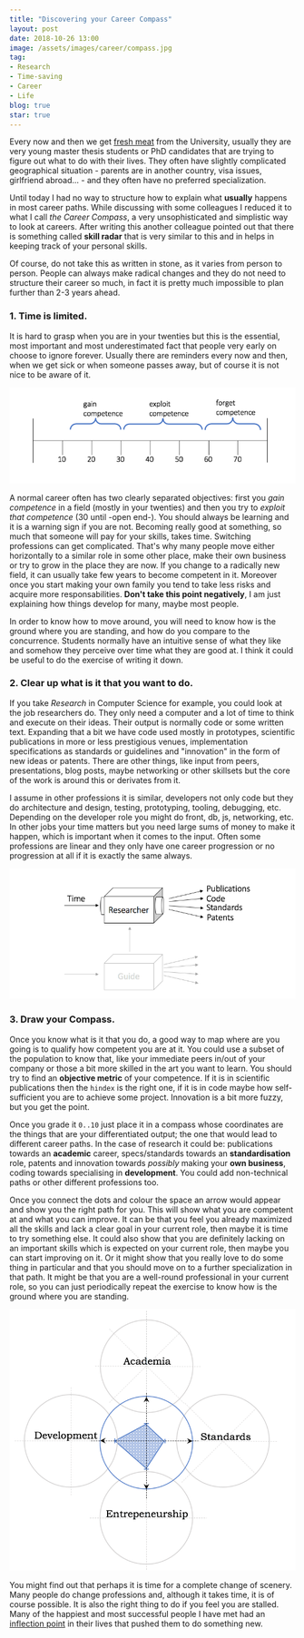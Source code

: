 ```yaml
---
title: "Discovering your Career Compass"
layout: post
date: 2018-10-26 13:00
image: /assets/images/career/compass.jpg
tag:
- Research
- Time-saving
- Career
- Life
blog: true
star: true
---
```


Every now and then we get [fresh meat](https://youtu.be/Jj90khPuWv8) from the University, usually they are very young master thesis students or PhD candidates that are trying to figure out what to do with their lives. They often have slightly complicated geographical situation - parents are in another country, visa issues, girlfriend abroad... - and they often have no preferred specialization.

Until today I had no way to structure how to explain what **usually** happens in most career paths. While discussing with some colleagues I reduced it to what I call *the Career Compass*, a very unsophisticated and simplistic way to look at careers. After writing this another colleague pointed out that there is something called **skill radar** that is very similar to this and in helps in keeping track of your personal skills.

Of course, do not take this as written in stone, as it varies from person to person. People can always make radical changes and they do not need to structure their career so much, in fact it is pretty much impossible to plan further than 2-3 years ahead.

### 1. Time is limited.

It is hard to grasp when you are in your twenties but this is the essential, most important and most underestimated fact that people very early on choose to ignore forever. Usually there are reminders every now and then, when we get sick or when someone passes away, but of course it is not nice to be aware of it.

![Career lifetime](/assets/images/career/3.png)

A normal career often has two clearly separated objectives: first you *gain competence* in a field (mostly in your twenties) and then you try to *exploit that competence* (30 until -open end-). You should always be learning and it is a warning sign if you are not. Becoming really good at something, so much that someone will pay for your skills, takes time. Switching professions can get complicated. That's why many people move either horizontally to a similar role in some other place, make their own business or try to grow in the place they are now. If you change to a radically new field, it can usually take few years to become competent in it. Moreover once you start making your own family you tend to take less risks and acquire more responsabilities. **Don't take this point negatively**, I am just explaining how things develop for many, maybe most people.

In order to know how to move around, you will need to know how is the ground where you are standing, and how do you compare to the concurrence. Students normally have an intuitive sense of what they like and somehow they perceive over time what they are good at. I think it could be useful to do the exercise of writing it down.


### 2. Clear up what is it that you want to do.

If you take *Research* in Computer Science for example, you could look at the job researchers do. They only need a computer and a lot of time to think and execute on their ideas. Their output is normally code or some written text. Expanding that a bit we have code used mostly in prototypes, scientific publications in more or less prestigious venues, implementation specifications as standards or guidelines and "innovation" in the form of new ideas or patents. There are other things, like input from peers, presentations, blog posts, maybe networking or other skillsets but the core of the work is around this or derivates from it.

I assume in other professions it is similar, developers not only code but they do architecture and design, testing, prototyping, tooling, debugging, etc. Depending on the developer role you might do front, db, js, networking, etc. In other jobs your time matters but you need large sums of money to make it happen, which is important when it comes to the input. Often some professions are linear and they only have one career progression or no progression at all if it is exactly the same always.

![Simplified work box](/assets/images/career/1.png)

### 3. Draw your Compass.

Once you know what is it that you do, a good way to map where are you going is to qualify how competent you are at it. You could use a subset of the population to know that, like your immediate peers in/out of your company or those a bit more skilled in the art you want to learn. You should try to find an **objective metric** of your competence. If it is in scientific publications then the `hindex` is the right one, if it is in code maybe how self-sufficient you are to achieve some project. Innovation is a bit more fuzzy, but you get the point.

Once you grade it `0..10` just place it in a compass whose coordinates are the things that are your differentiated output; the one that would lead to different career paths. In the case of research it could be: publications towards an **academic** career, specs/standards towards an **standardisation** role, patents and innovation towards *possibly* making your **own business**, coding towards specialising in **development**. You could add non-technical paths or other different professions too.

Once you connect the dots and colour the space an arrow would appear and show you the right path for you. This will show what you are competent at and what you can improve. It can be that you feel you already maximized all the skills and lack a clear goal in your current role, then maybe it is time to try something else. It could also show that you are definitely lacking on an important skills which is expected on your current role, then maybe you can start improving on it. Or it might show that you really love to do some thing in particular and that you should move on to a further specialization in that path. It might be that you are a well-round professional in your current role, so you can just periodically repeat the exercise to know how is the ground where you are standing.

![The Career Compass ©](/assets/images/career/2.png)

You might find out that perhaps it is time for a complete change of scenery. Many people do change professions and, although it takes time, it is of course possible. It is also the right thing to do if you feel you are stalled. Many of the happiest and most successful people I have met had an [inflection point](https://en.wikipedia.org/wiki/Inflection_point) in their lives that pushed them to do something new.
